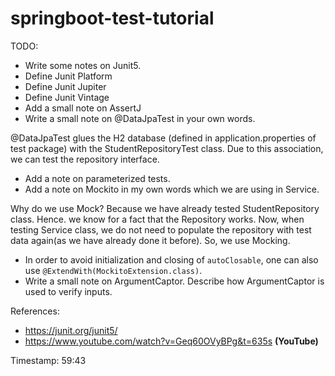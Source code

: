 # springboot-test-tutorial

TODO:

- Write some notes on Junit5. 
- Define Junit Platform
- Define Junit Jupiter
- Define Junit Vintage
- Add a small note on AssertJ
- Write a small note on @DataJpaTest in your own words.

@DataJpaTest glues the H2 database (defined in application.properties of test package) with the StudentRepositoryTest class. Due to this association, we can test the repository interface.

- Add a note on parameterized tests.
- Add a note on Mockito in my own words which we are using in Service.

Why do we use Mock? Because we have already tested StudentRepository class. Hence. we know for a fact that the Repository works. Now, when testing Service class, we do not need to populate the repository with test data again(as we have already done it before). So, we use Mocking. 

- In order to avoid initialization and closing of `autoClosable`, one can also use `@ExtendWith(MockitoExtension.class)`.
- Write a small note on ArgumentCaptor. Describe how ArgumentCaptor is used to verify inputs.


References:

- https://junit.org/junit5/
- https://www.youtube.com/watch?v=Geq60OVyBPg&t=635s **(YouTube)**

Timestamp: 59:43
